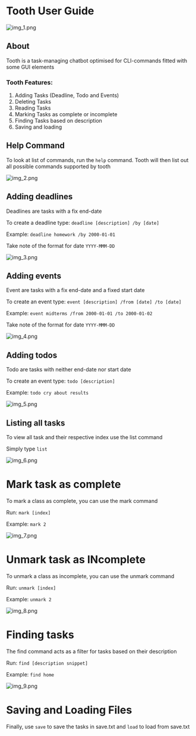 # Tooth User Guide

![img_1.png](img_1.png)

## About
Tooth is a task-managing chatbot optimised for CLI-commands fitted with some GUI elements

### Tooth Features:
<ol>
    <li>Adding Tasks (Deadline, Todo and Events)</li>
    <li>Deleting Tasks</li>
    <li>Reading Tasks</li>
    <li>Marking Tasks as complete or incomplete</li>
    <li>Finding Tasks based on description</li>
    <li>Saving and loading</li>
</ol>

## Help Command
To look at list of commands, run the `help` command. Tooth will then list out all possible commands supported by tooth


![img_2.png](img_2.png)

## Adding deadlines

Deadlines are tasks with a fix end-date

To create a deadline type: `deadline [description] /by [date]`

Example: `deadline homework /by 2000-01-01`

Take note of the format for date `YYYY-MMM-DD`

![img_3.png](img_3.png)

## Adding events

Event are tasks with a fix end-date and a fixed start date

To create an event type: `event [description] /from [date] /to [date]`

Example: `event midterms /from 2000-01-01 /to 2000-01-02`

Take note of the format for date `YYYY-MMM-DD`

![img_4.png](img_4.png)

## Adding todos

Todo are tasks with neither end-date nor start date

To create an event type: `todo [description]`

Example: `todo cry about results`

![img_5.png](img_5.png)

## Listing all tasks

To view all task and their respective index use the list command

Simply type `list`

![img_6.png](img_6.png)

# Mark task as complete

To mark a class as complete, you can use the mark command

Run: `mark [index]`

Example: `mark 2`

![img_7.png](img_7.png)

# Unmark task as INcomplete

To unmark a class as incomplete, you can use the unmark command

Run: `unmark [index]`

Example: `unmark 2`

![img_8.png](img_8.png)

# Finding tasks

The find command acts as a filter for tasks based on their description

Run: `find [description snippet]`

Example: `find home`

![img_9.png](img_9.png)

# Saving and Loading Files

Finally, use `save` to save the tasks in save.txt and `load` to load from save.txt 
